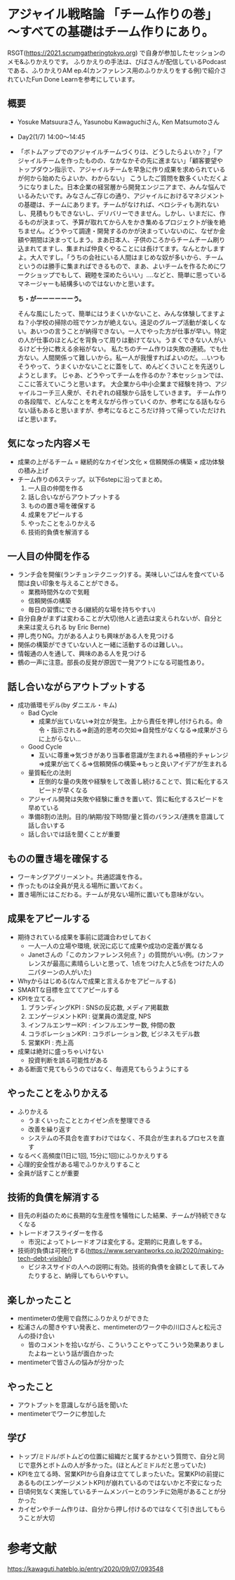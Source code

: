# アジャイル戦略論 「チーム作りの巻」～すべての基礎はチーム作りにあり。

RSGT(https://2021.scrumgatheringtokyo.org)
で自身が参加したセッションのメモ&ふりかえりです。
ふりかえりの手法は、びばさんが配信しているPodcastである、ふりかえりAM ep.4(カンファレンス用のふりかえりをする例)で紹介されていたFun Done Learnを参考にしています。

## 概要

- Yosuke Matsuuraさん, Yasunobu Kawaguchiさん, Ken Matsumotoさん

- Day2(1/7) 14:00～14:45 

- 「ボトムアップでのアジャイルチームづくりは、どうしたらよいか？」「アジャイルチームを作ったものの、なかなかその先に進まない」「顧客要望やトップダウン指示で、アジャイルチームを早急に作り成果を求められているが何から始めたらよいか、わからない」
  こうしたご質問を数多くいただくようになりました。日本企業の経営層から開発エンジニアまで、みんな悩んでいるみたいです。みなさんご存じの通り、アジャイルにおけるマネジメントの基礎は、チームにあります。チームがなければ、ベロシティも測れないし、見積もりもできないし、デリバリーできません。しかし、いまだに、作るものが決まって、予算が取れてから人をかき集めるプロジェクトが後を絶ちません。どうやって調達・開発するのかが決まっていないのに、なぜか金額や期間は決まってしまう。まあ日本人、子供のころからチームチーム刷り込まれてますし、集まれば仲良くやることには長けてます。なんとかしますよ。大人ですし。「うちの会社にいる人間はまじめな奴が多いから、チームというのは勝手に集まればできるもので、まあ、よいチームを作るためにワークショップでもして、親睦を深めたらいい」....などと、簡単に思っているマネージャーも結構多いのではないかと思います。

  **ち・がーーーーーーう。**

  そんな風にしたって、簡単にはうまくいかないこと、みんな体験してますよね？小学校の掃除の班でケンカが絶えない。遠足のグループ活動が楽しくない。あいつの言うことが納得できない。一人でやった方が仕事が早い。特定の人が仕事のほとんどを背負って周りは動けてない。うまくできない人がいるけど十分に教える余裕がない。
  私たちのチーム作りは失敗の連続。でも仕方ない。人間関係って難しいから。私一人が我慢すればよいのだ。...いつもそうやって、うまくいかないことに蓋をして、めんどくさいことを先送りしようとします。
  じゃあ、どうやってチームを作るのか？本セッションでは、ここに答えていこうと思います。
  大企業から中小企業まで経験を持つ、アジャイルコーチ三人衆が、それぞれの経験から話をしていきます。
  チーム作りの各段階で、どんなことを考えながら作っていくのか、参考になる話もならない話もあると思いますが、参考になるところだけ持って帰っていただければと思います。

## 気になった内容メモ

- 成果の上がるチーム = 継続的なカイゼン文化 × 信頼関係の構築 × 成功体験の積み上げ
- チーム作りの6ステップ。以下6stepに沿ってまとめ。
  1. 一人目の仲間を作る
  2. 話し合いながらアウトプットする
  3. ものの置き場を確保する
  4. 成果をアピールする
  5. やったことをふりかえる
  6. 技術的負債を解消する

## 一人目の仲間を作る

- ランチ会を開催(ランチョンテクニック)する。美味しいごはんを食べている間は良い印象を与えることができる。
  - 業務時間外なので気軽
  - 信頼関係の構築
  - 毎日の習慣にできる(継続的な場を持ちやすい)
- 自分自身がまずは変わることが大切(他人と過去は変えられないが、自分と未来は変えられる by Eric Berne)
- 押し売りNG。力がある人よりも興味がある人を見つける
- 関係の構築ができていない人と一緒に活動するのは難しい。。
- 情報通の人を通して、興味のある人を見つける
- 鶴の一声に注意。部長の反発が原因で一発アウトになる可能性あり。

## 話し合いながらアウトプットする

- 成功循環モデル(by ダニエル・キム)
  - Bad Cycle
    - 成果が出ていない⇒対立が発生。上から責任を押し付けられる。命令・指示される⇒創造的思考の欠如⇒自発性がなくなる⇒成果がさらに上がらない...
  - Good Cycle
    - 互いに尊重⇒気づきがあり当事者意識が生まれる⇒積極的チャレンジ⇒成果が出てくる⇒信頼関係の構築⇒もっと良いアイデアが生まれる
  - 量質転化の法則
    - 圧倒的な量の失敗や経験をして改善し続けることで、質に転化するスピードが早くなる
  - アジャイル開発は失敗や経験に重きを置いて、質に転化するスピードを早めている
  - 準備8割の法則。目的/納期/投下時間/量と質のバランス/連携を意識して話し合いする
  - 話し合いでは話を聞くことが重要

## ものの置き場を確保する

- ワーキングアグリーメント。共通認識を作る。
- 作ったものは全員が見える場所に置いておく。
- 置き場所にはこだわる。チームが見ない場所に置いても意味がない。

## 成果をアピールする

- 期待されている成果を事前に認識合わせしておく
  - 一人一人の立場や環境, 状況に応じて成果や成功の定義が異なる
  - Janetさんの「このカンファレンス何点？」の質問がいい例。(カンファレンスが最高に素晴らしいと思って、1点をつけた人と5点をつけた人の二パターンの人がいた)
- Whyからはじめる(なんで成果と言えるかをアピールする)
- SMARTな目標を立ててアピールする
- KPIを立てる。
  1. ブランディングKPI : SNSの反応数, メディア掲載数
  2. エンゲージメントKPI : 従業員の満足度, NPS
  3. インフルエンサーKPI : インフルエンサー数, 仲間の数
  4. コラボレーションKPI : コラボレーション数, ビジネスモデル数
  5. 営業KPI : 売上高
- 成果は絶対に盛っちゃいけない
  - 投資判断を誤る可能性がある
- ある断面で見てもらうのではなく、毎週見てもらうようにする

## やったことをふりかえる

- ふりかえる
  - うまくいったこととカイゼン点を整理できる
  - 改善を繰り返す
  - システムの不具合を直すわけではなく、不具合が生まれるプロセスを直す
- なるべく高頻度(1日に1回, 15分に1回)にふりかえりする
- 心理的安全性がある場でふりかえりすること
- 全員が話すことが重要

## 技術的負債を解消する

- 目先の利益のために長期的な生産性を犠牲にした結果、チームが持続できなくなる
- トレードオフスライダーを作る
  - 市況によってトレードオフは変化する。定期的に見直しをする。
- 技術的負債は可視化する(https://www.servantworks.co.jp/2020/making-tech-debt-visible/)
  - ビジネスサイドの人への説明に有効。技術的負債を金額として表してみたりすると、納得してもらいやすい。

## 楽しかったこと

- mentimeterの使用で自然にふりかえりができた
- 松浦さんの聞きやすい発表と、mentimeterのワーク中の川口さんと松元さんの掛け合い
  - 皆のコメントを拾いながら、こういうことやってこういう効果ありましたよねーという話が面白かった
- mentimeterで皆さんの悩みが分かった

## やったこと

- アウトプットを意識しながら話を聞いた
- mentimeterでワークに参加した

## 学び

- トップ/ミドル/ボトムどの位置に組織だと属するかという質問で、自分と同じで意外とボトムの人が多かった。(ほとんどミドルだと思っていた)
- KPIを立てる時、営業KPIから自身は立ててしまったいた。営業KPIの前提にあるもの(エンゲージメントKPI)が崩れているのではないかと不安になった
- 日頃何気なく実施しているチームメンバーとのランチに効用があることが分かった
- カイゼンやチーム作りは、自分から押し付けるのではなくて引き出してもらうことが大切

# 参考文献

https://kawaguti.hateblo.jp/entry/2020/09/07/093548